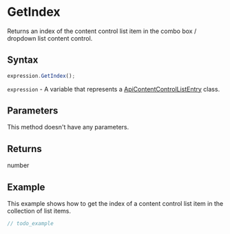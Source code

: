 # GetIndex

Returns an index of the content control list item in the combo box / dropdown list content control.

## Syntax

```javascript
expression.GetIndex();
```

`expression` - A variable that represents a [ApiContentControlListEntry](../ApiContentControlListEntry.md) class.

## Parameters

This method doesn't have any parameters.

## Returns

number

## Example

This example shows how to get the index of a content control list item in the collection of list items.

```javascript
// todo_example
```
